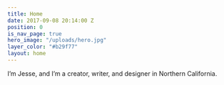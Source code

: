 ```yaml
---
title: Home
date: 2017-09-08 20:14:00 Z
position: 0
is_nav_page: true
hero_image: "/uploads/hero.jpg"
layer_color: "#b29f77"
layout: home
---
```


I’m Jesse, and I’m a creator, writer, and designer in Northern California.
